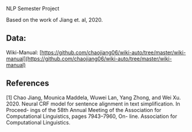  NLP Semester Project 

Based on the work of Jiang et. al, 2020.

## Data:
Wiki-Manual: [https://github.com/chaojiang06/wiki-auto/tree/master/wiki-manual](https://github.com/chaojiang06/wiki-auto/tree/master/wiki-manual)

## References

[1] Chao Jiang, Mounica Maddela, Wuwei Lan, Yang
Zhong, and Wei Xu. 2020. Neural CRF model for
sentence alignment in text simplification. In Proceed-
ings of the 58th Annual Meeting of the Association
for Computational Linguistics, pages 7943–7960, On-
line. Association for Computational Linguistics.
